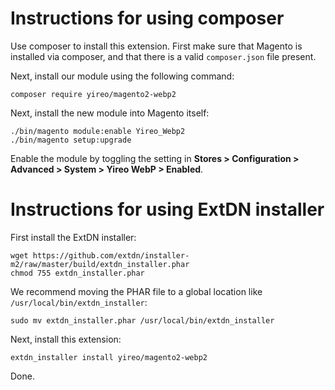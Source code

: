 # Instructions for using composer
Use composer to install this extension. First make sure that Magento is installed via composer, and that there is a valid `composer.json` file present.

Next, install our module using the following command:

    composer require yireo/magento2-webp2

Next, install the new module into Magento itself:

    ./bin/magento module:enable Yireo_Webp2
    ./bin/magento setup:upgrade

Enable the module by toggling the setting in **Stores > Configuration > Advanced > System > Yireo WebP > Enabled**.

# Instructions for using ExtDN installer
First install the ExtDN installer:

	wget https://github.com/extdn/installer-m2/raw/master/build/extdn_installer.phar
	chmod 755 extdn_installer.phar 

We recommend moving the PHAR file to a global location like `/usr/local/bin/extdn_installer`:

    sudo mv extdn_installer.phar /usr/local/bin/extdn_installer

Next, install this extension:

	extdn_installer install yireo/magento2-webp2

Done.

